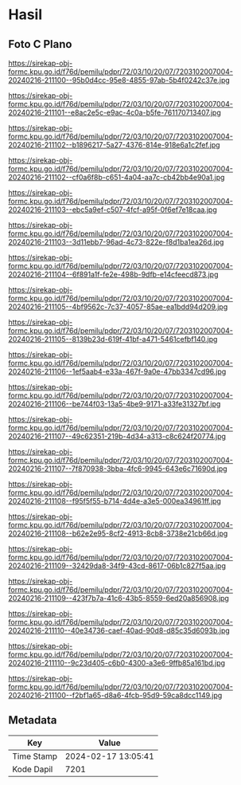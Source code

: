 # Hasil

## Foto C Plano

https://sirekap-obj-formc.kpu.go.id/f76d/pemilu/pdpr/72/03/10/20/07/7203102007004-20240216-211100--95b0d4cc-95e8-4855-97ab-5b4f0242c37e.jpg

https://sirekap-obj-formc.kpu.go.id/f76d/pemilu/pdpr/72/03/10/20/07/7203102007004-20240216-211101--e8ac2e5c-e9ac-4c0a-b5fe-761170713407.jpg

https://sirekap-obj-formc.kpu.go.id/f76d/pemilu/pdpr/72/03/10/20/07/7203102007004-20240216-211102--b1896217-5a27-4376-814e-918e6a1c2fef.jpg

https://sirekap-obj-formc.kpu.go.id/f76d/pemilu/pdpr/72/03/10/20/07/7203102007004-20240216-211102--cf0a6f8b-c651-4a04-aa7c-cb42bb4e90a1.jpg

https://sirekap-obj-formc.kpu.go.id/f76d/pemilu/pdpr/72/03/10/20/07/7203102007004-20240216-211103--ebc5a9ef-c507-4fcf-a95f-0f6ef7e18caa.jpg

https://sirekap-obj-formc.kpu.go.id/f76d/pemilu/pdpr/72/03/10/20/07/7203102007004-20240216-211103--3d11ebb7-96ad-4c73-822e-f8d1ba1ea26d.jpg

https://sirekap-obj-formc.kpu.go.id/f76d/pemilu/pdpr/72/03/10/20/07/7203102007004-20240216-211104--6f891a1f-fe2e-498b-9dfb-e14cfeecd873.jpg

https://sirekap-obj-formc.kpu.go.id/f76d/pemilu/pdpr/72/03/10/20/07/7203102007004-20240216-211105--4bf9562c-7c37-4057-85ae-ea1bdd94d209.jpg

https://sirekap-obj-formc.kpu.go.id/f76d/pemilu/pdpr/72/03/10/20/07/7203102007004-20240216-211105--8139b23d-619f-41bf-a471-5461cefbf140.jpg

https://sirekap-obj-formc.kpu.go.id/f76d/pemilu/pdpr/72/03/10/20/07/7203102007004-20240216-211106--1ef5aab4-e33a-467f-9a0e-47bb3347cd96.jpg

https://sirekap-obj-formc.kpu.go.id/f76d/pemilu/pdpr/72/03/10/20/07/7203102007004-20240216-211106--be744f03-13a5-4be9-9171-a33fe31327bf.jpg

https://sirekap-obj-formc.kpu.go.id/f76d/pemilu/pdpr/72/03/10/20/07/7203102007004-20240216-211107--49c62351-219b-4d34-a313-c8c624f20774.jpg

https://sirekap-obj-formc.kpu.go.id/f76d/pemilu/pdpr/72/03/10/20/07/7203102007004-20240216-211107--7f870938-3bba-4fc6-9945-643e6c71690d.jpg

https://sirekap-obj-formc.kpu.go.id/f76d/pemilu/pdpr/72/03/10/20/07/7203102007004-20240216-211108--f95f5f55-b714-4d4e-a3e5-000ea34961ff.jpg

https://sirekap-obj-formc.kpu.go.id/f76d/pemilu/pdpr/72/03/10/20/07/7203102007004-20240216-211108--b62e2e95-8cf2-4913-8cb8-3738e21cb66d.jpg

https://sirekap-obj-formc.kpu.go.id/f76d/pemilu/pdpr/72/03/10/20/07/7203102007004-20240216-211109--32429da8-34f9-43cd-8617-06b1c827f5aa.jpg

https://sirekap-obj-formc.kpu.go.id/f76d/pemilu/pdpr/72/03/10/20/07/7203102007004-20240216-211109--423f7b7a-41c6-43b5-8559-6ed20a856908.jpg

https://sirekap-obj-formc.kpu.go.id/f76d/pemilu/pdpr/72/03/10/20/07/7203102007004-20240216-211110--40e34736-caef-40ad-90d8-d85c35d6093b.jpg

https://sirekap-obj-formc.kpu.go.id/f76d/pemilu/pdpr/72/03/10/20/07/7203102007004-20240216-211110--9c23d405-c6b0-4300-a3e6-9ffb85a161bd.jpg

https://sirekap-obj-formc.kpu.go.id/f76d/pemilu/pdpr/72/03/10/20/07/7203102007004-20240216-211100--f2bf1a65-d8a6-4fcb-95d9-59ca8dcc1149.jpg


## Metadata

| Key        | Value               |
| ---------- | ------------------- |
| Time Stamp | 2024-02-17 13:05:41 |
| Kode Dapil | 7201                |



